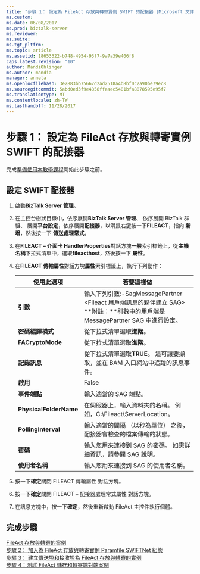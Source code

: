```yaml
---
title: "步驟 1： 設定為 FileAct 存放與轉寄實例 SWIFT 的配接器 |Microsoft 文件"
ms.custom: 
ms.date: 06/08/2017
ms.prod: biztalk-server
ms.reviewer: 
ms.suite: 
ms.tgt_pltfrm: 
ms.topic: article
ms.assetid: 18653322-b748-4954-93f7-9a7a39e406f8
caps.latest.revision: "10"
author: MandiOhlinger
ms.author: mandia
manager: anneta
ms.openlocfilehash: 3e2883bb75667d2ad2518a4b8bf0c2a90be79ec8
ms.sourcegitcommit: 5abd0ed3f9e4858ffaaec5481bfa8878595e95f7
ms.translationtype: MT
ms.contentlocale: zh-TW
ms.lasthandoff: 11/28/2017
---
```

# <a name="step-1-configure-the-swift-adapter-for-the-fileact-store-and-forward-scenario"></a>步驟 1： 設定為 FileAct 存放與轉寄實例 SWIFT 的配接器
完成[準備使用本教學課程](../../adapters-and-accelerators/fileact-interact/preparing-to-use-the-tutorial1.md)開始此步驟之前。
  
## <a name="configure-the-swift-adapter"></a>設定 SWIFT 配接器  
  
1.  啟動**BizTalk Server 管理**。  
  
2.  在主控台樹狀目錄中，依序展開**BizTalk Server 管理**、 依序展開 BizTalk 群組、 展開**平台設定**，依序展開**配接器**，以滑鼠右鍵按一下**FILEACT**，指向 **新增**，然後按一下 **傳送處理常式**。  
  
3.  在**FILEACT – 介面卡 HandlerProperties**對話方塊**一般**索引標籤上，從**主機名稱**下拉式清單中，選取**fileacthost**，然後按一下 **屬性**。  
  
4.  在**FILEACT 傳輸屬性**對話方塊**屬性**索引標籤上，執行下列動作：  
  
    |**使用此選項**|**若要這樣做**|  
    |------------------|--------------------|  
    |**引數**|輸入下列引數:-SagMessagePartner \<Fileact 用戶端訊息的夥伴建立 SAG\> **附註：**引數中的用戶端是 MessagePartner SAG 中進行設定。|  
    |**密碼編譯模式**|從下拉式清單選取**進階**。|  
    |**FACryptoMode**|從下拉式清單選取**進階**。|  
    |**記錄訊息**|從下拉式清單選取**TRUE**。 這可讓要擷取，並在 BAM 入口網站中追蹤的訊息事件。|  
    |**啟用**|False|  
    |**事件端點**|輸入適當的 SAG 端點。|  
    |**PhysicalFolderName**|在伺服器上，輸入資料夾的名稱。 例如，C:\Fileact\ServerLocation。|  
    |**PollingInterval**|輸入適當的間隔 （以秒為單位） 之後，配接器會檢查的檔案傳輸的狀態。|  
    |**密碼**|輸入您用來連接到 SAG 的密碼。 如需詳細資訊，請參閱 SAG 說明。|  
    |**使用者名稱**|輸入您用來連接到 SAG 的使用者名稱。|  
  
5.  按一下**確定**關閉 FILEACT 傳輸屬性 對話方塊。  
  
6.  按一下**確定**關閉 FILEACT – 配接器處理常式屬性 對話方塊。  
  
7.  在訊息方塊中，按一下**確定**，然後重新啟動 FileAct 主控件執行個體。  
  
## <a name="complete-steps"></a>完成步驟
 [FileAct 存放與轉寄的案例](../../adapters-and-accelerators/fileact-interact/fileact-store-and-forward-scenario.md)   
 [步驟 2： 加入為 FileAct 存放與轉寄實例 Paramfile SWIFTNet 組態](../../adapters-and-accelerators/fileact-interact/step-2-add-swiftnet-configuration-to-paramfile-for-fileact-store-and-forward.md)   
 [步驟 3： 建立傳送埠和接收埠為 FileAct 存放與轉寄的實例](../../adapters-and-accelerators/fileact-interact/step-3-create-send-ports-and-receive-ports-for-the-fileact-store-and-forward.md)   
 [步驟 4：測試 FileAct 儲存和轉寄端對端案例](../../adapters-and-accelerators/fileact-interact/step-4-test-fileact-store-and-forward-end-to-end-scenario.md)